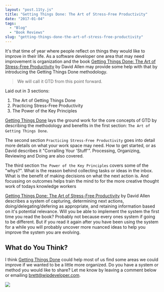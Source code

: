 ```yaml
---
layout: "post.11ty.js"
title: "Getting Things Done: The Art of Stress-Free Productivity"
date: "2017-01-04"
tags: 
  - "Blog"
  - "Book Reviews"
slug: "getting-things-done-the-art-of-stress-free-productivity"
---
```


It's that time of year where people reflect on things they would like to improve in their life. As a software developer one area that may need improvement is organization and the book [Getting Things Done: The Art of Stress-Free Productivity](https://www.amazon.com/gp/product/0143126563/ref=as_li_tl?ie=UTF8&camp=1789&creative=9325&creativeASIN=0143126563&linkCode=as2&tag=wipdevelope05-20&linkId=1b7eb7f750283c5d256384e787f9d53e) by David Allen may provide some help with that by introducing the Getting Things Done methodology.

> We will call it GTD from this point forward.

Laid out in 3 sections:

1. The Art of Getting Things Done
2. Practicing Stress-Free Productivity
3. The Power of the Key Principles

[Getting Things Done](https://www.amazon.com/gp/product/0143126563/ref=as_li_tl?ie=UTF8&camp=1789&creative=9325&creativeASIN=0143126563&linkCode=as2&tag=wipdevelope05-20&linkId=1b7eb7f750283c5d256384e787f9d53e) lays the ground work for the core concepts of GTD by describing the methodology and benefits in the first section: `The Art of Getting Things Done`.

The second section `Practicing Stress-Free Productivity` goes into detail more details on what your work space may need. How to get started, or as David describes it "Corralling Your 'Stuff'". Processing, Organizing, Reviewing and Doing are also covered.

The third section `The Power of the Key Principles` covers some of the "whys?". What is the reason behind collecting tasks or ideas in the inbox. What is the benefit of making decisions on what the next action is. And focussing on outcomes helps train the mind to for the more creative thought work of todays knowledge workers

[Getting Things Done: The Art of Stress-Free Productivity](https://www.amazon.com/gp/product/0143126563/ref=as_li_tl?ie=UTF8&camp=1789&creative=9325&creativeASIN=0143126563&linkCode=as2&tag=wipdevelope05-20&linkId=1b7eb7f750283c5d256384e787f9d53e) by David Allen describes a system of capturing, determining next actions, doing/delegating/defering as appropriate, and retaining information based on it's potential relevance. Will you be able to implement the system the first time you read the book? Probably not because every ones system if going to be different. But if you read it again after you have been using the system for a while you will probably uncover more nuanced ideas to help you improve the system you are evolving.

## What do You Think?

I think [Getting Things Done](https://www.amazon.com/gp/product/0143126563/ref=as_li_tl?ie=UTF8&camp=1789&creative=9325&creativeASIN=0143126563&linkCode=as2&tag=wipdevelope05-20&linkId=1b7eb7f750283c5d256384e787f9d53e) could help most of us find some areas we could improve if we wanted to be a little more organized. Do you have a system or method you would like to share? Let me know by leaving a comment below or emailing [brett@wipdeveloper.com](mailto:brett@wipdeveloper.com).

![](//ir-na.amazon-adsystem.com/e/ir?t=wipdevelope05-20&l=am2&o=1&a=0143126563)
